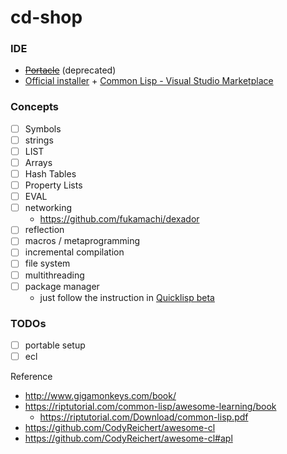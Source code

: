 cd-shop
=======
### IDE
- ~~[Portacle](https://portacle.github.io/)~~ (deprecated)
- [Official installer](http://www.sbcl.org/platform-table.html) + [Common Lisp - Visual Studio Marketplace](https://marketplace.visualstudio.com/items?itemName=qingpeng.common-lisp)

### Concepts
- [ ] Symbols
- [ ] strings
- [ ] LIST
- [ ] Arrays
- [ ] Hash Tables
- [ ] Property Lists
- [ ] EVAL
- [ ] networking
  - https://github.com/fukamachi/dexador
- [ ] reflection
- [ ] macros / metaprogramming
- [ ] incremental compilation
- [ ] file system
- [ ] multithreading
- [ ] package manager
  - just follow the instruction in [Quicklisp beta](https://www.quicklisp.org/beta/)

### TODOs
- [ ] portable setup
- [ ] ecl

Reference
- http://www.gigamonkeys.com/book/
- https://riptutorial.com/common-lisp/awesome-learning/book
  - https://riptutorial.com/Download/common-lisp.pdf
- https://github.com/CodyReichert/awesome-cl
- https://github.com/CodyReichert/awesome-cl#apl
